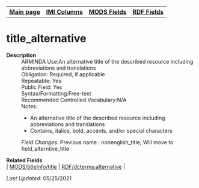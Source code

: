 <html>

<body>
<table style="width:100%">
  <tr>
    <th><a href="index.md">Main page</a></th>
	<th><a href="IMI.md">IMI Columns</a></th>
    <th><a href="MODS.md">MODS Fields</a></th>
    <th><a href="RDF.md">RDF Fields</a></th>
  </tr>
</table>
<h1>title_alternative</h1>
<dl>
  <dt><b>Description</b></dt>
  <dd>ARMINDA Use:An alternative title of the described resource including abbreviations and translations </dd>
  <dd>Obligation: Required, if applicable</dd>
  <dd>Repeatable: Yes</dd>
  <dd>Public Field: Yes</dd>
  <dd>Syntax/Formatting:Free-text</dd>
  <dd>Recommended Controlled Vocabulary:N/A</dd>
  <dd>Notes: 
		<ul>
			<li>An alternative title of the described resource including abbreviations and translations</li>
			<li>Contains, italics, bold,  accents, and/or special characters</li>
		</ul>
  </dd>
  <dd><i>Field Changes: </i> Previous name : nonenglish_title; Will move to field_alterntive_title</dd>
  </dt>
</dl>
<dl>
	<dt><b>Related Fields</b></dt>
		| <a href="mods.titleInfo.title.md">MODS/titleInfo/title</a> | <a href="rdf.dcterms.alternative.md">RDF/dcterms:alternative</a> |
</dl>
<p><i>Last Updated: </i>05/25/2021</p>
</dl>
</body>
</html>